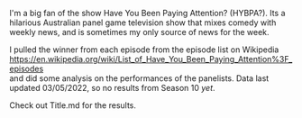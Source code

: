 I'm a big fan of the show Have You Been Paying Attention? (HYBPA?). Its a hilarious Australian panel game television show that mixes comedy with weekly news, and is sometimes my only source of news for the week.

I pulled the winner from each episode from the episode list on Wikipedia https://en.wikipedia.org/wiki/List_of_Have_You_Been_Paying_Attention%3F_episodes  
 and did some analysis on the performances of the panelists. Data last updated 03/05/2022, so no results from Season 10 *yet*.
 
Check out Title.md for the results.